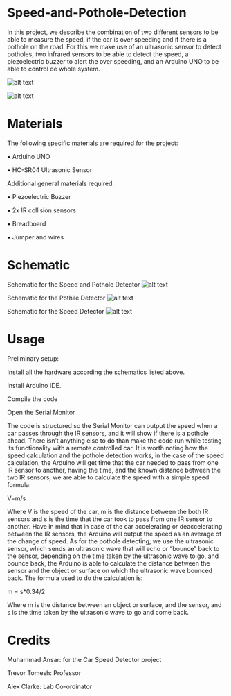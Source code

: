 # Speed-and-Pothole-Detection
In this project, we describe the combination of two different sensors to be able to measure the speed, if the car is over speeding and if there is a pothole on the road. For this we make use of an ultrasonic sensor to detect potholes, two infrared sensors to be able to detect the speed, a piezoelectric buzzer to alert the over speeding, and an Arduino UNO to be able to control de whole system.

![alt text](https://github.com/bihy1234/speed-and-pothole-detection/blob/main/images/IMG_3368.jpg)

![alt text](https://github.com/bihy1234/speed-and-pothole-detection/blob/main/images/IMG_3369.jpg)

# Materials 
The following specific materials are required for the project:

•	Arduino UNO

•	HC-SR04 Ultrasonic Sensor

Additional general materials required:

•	Piezoelectric Buzzer

•	2x IR collision sensors

•	Breadboard

•	Jumper and wires

# Schematic
Schematic for the Speed and Pothole Detector
![alt text](https://github.com/bihy1234/speed-and-pothole-detection/blob/main/Schematic/ARDUINO-Speed-pothole_2020-12-07_14-17-56.png)

Schematic for the Pothile Detector
![alt text](https://github.com/bihy1234/speed-and-pothole-detection/blob/main/Schematic/ARDUINO-pothole_2020-12-07_14-26-16.png)

Schematic for the Speed Detector
![alt text](https://github.com/bihy1234/speed-and-pothole-detection/blob/main/Schematic/ARDUINO-speed_2020-12-07_14-23-06.png)

# Usage
Preliminary setup:

Install all the hardware according the schematics listed above.

Install Arduino IDE.

Compile the code 

Open the Serial Monitor

The code is structured so the Serial Monitor can output the speed when a car passes through the IR sensors, and it will show if there is a pothole ahead. There isn’t anything else to do than make the code run while testing its functionality with a remote controlled car.
It is worth noting how the speed calculation and the pothole detection works, in the case of the speed calculation, the Arduino will get time that the car needed to pass from one IR sensor to another, having the time, and the known distance between the two IR sensors, we are able to calculate the speed with a simple speed formula:

V=m/s

Where V is the speed of the car, m is the distance between the both IR sensors and s is the time that the car took to pass from one IR sensor to another. Have in mind that in case of the car accelerating or deaccelerating between the IR sensors, the Arduino will output the speed as an average of the change of speed. 
As for the pothole detecting, we use the ultrasonic sensor, which sends an ultrasonic wave that will echo or “bounce” back to the sensor, depending on the time taken by the ultrasonic wave to go, and bounce back, the Arduino is able to calculate the distance between the sensor and the object or surface on which the ultrasonic wave bounced back. The formula used to do the calculation is:

m = s*0.34/2

Where m is the distance between an object or surface, and the sensor, and s is the time taken by the ultrasonic wave to go and come back.



# Credits
Muhammad Ansar: for the Car Speed Detector project

Trevor Tomesh: Professor 

Alex Clarke: Lab Co-ordinator
